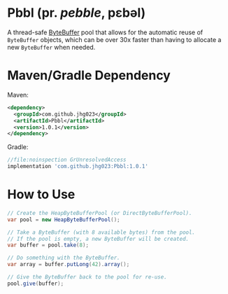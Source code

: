 # Pbbl (pr. _pebble_, pɛbəl)
A thread-safe [ByteBuffer](https://docs.oracle.com/en/java/javase/12/docs/api/java.base/java/nio/ByteBuffer.html) pool that allows for the automatic reuse of `ByteBuffer` objects, which can be over 30x faster than having to allocate a new `ByteBuffer` when needed.

# Maven/Gradle Dependency
Maven:
```xml
<dependency>
  <groupId>com.github.jhg023</groupId>
  <artifactId>Pbbl</artifactId>
  <version>1.0.1</version>
</dependency>
```
Gradle:
```groovy
//file:noinspection GrUnresolvedAccess
implementation 'com.github.jhg023:Pbbl:1.0.1'
```

# How to Use
```java
// Create the HeapByteBufferPool (or DirectByteBufferPool).
var pool = new HeapByteBufferPool();

// Take a ByteBuffer (with 8 available bytes) from the pool.
// If the pool is empty, a new ByteBuffer will be created.
var buffer = pool.take(8);

// Do something with the ByteBuffer.
var array = buffer.putLong(42).array();

// Give the ByteBuffer back to the pool for re-use.
pool.give(buffer);
```

